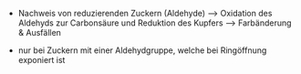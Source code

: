 - Nachweis von reduzierenden Zuckern (Aldehyde) --> Oxidation des Aldehyds zur Carbonsäure und Reduktion des Kupfers --> Farbänderung & Ausfällen 

- nur bei Zuckern mit einer Aldehydgruppe, welche bei Ringöffnung exponiert ist 
